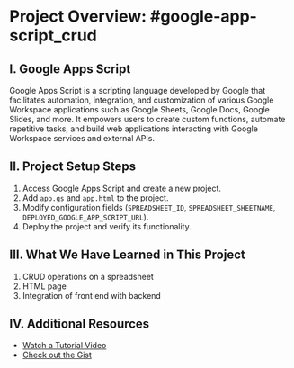 # Project Overview: #google-app-script_crud

## I. Google Apps Script
Google Apps Script is a scripting language developed by Google that facilitates automation, integration, and customization of various Google Workspace applications such as Google Sheets, Google Docs, Google Slides, and more. It empowers users to create custom functions, automate repetitive tasks, and build web applications interacting with Google Workspace services and external APIs.

## II. Project Setup Steps
1. Access Google Apps Script and create a new project.
2. Add `app.gs` and `app.html` to the project.
3. Modify configuration fields (`SPREADSHEET_ID`, `SPREADSHEET_SHEETNAME`, `DEPLOYED_GOOGLE_APP_SCRIPT_URL`).
4. Deploy the project and verify its functionality.

## III. What We Have Learned in This Project
1. CRUD operations on a spreadsheet
2. HTML page
3. Integration of front end with backend

## IV. Additional Resources
- [Watch a Tutorial Video](https://www.youtube.com/watch?v=4HACRdHZPS8)
- [Check out the Gist](https://gist.github.com/ex-preman/e892f72404a0e4779999f8b439cec1b1)